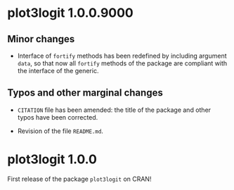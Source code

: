 
# plot3logit 1.0.0.9000

## Minor changes

* Interface of `fortify` methods has been redefined by including argument `data`, so that now all `fortify` methods of the package are compliant with the interface of the generic.


## Typos and other marginal changes

* `CITATION` file has been amended: the title of the package and other typos have been corrected.

* Revision of the file `README.md`.





# plot3logit 1.0.0

First release of the package `plot3logit` on CRAN!